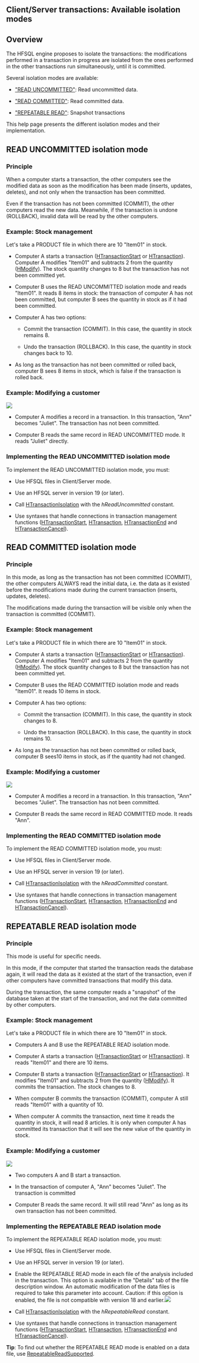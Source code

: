 
## Client/Server transactions: Available isolation modes
			

<a name="NOTE1"></a>
<a name="NOTE1_1"></a>


## Overview
<a name="overview_ELTTEXTE000314"></a>
The HFSQL engine proposes to isolate the transactions: the modifications performed in a transaction in progress are isolated from the ones performed in the other transactions run simultaneously, until it is committed. 

Several isolation modes are available: 

- ["READ UNCOMMITTED"](#NOTE2_1): Read uncommitted data. 

- ["READ COMMITTED"](#NOTE3_1): Read committed data. 

- ["REPEATABLE READ"](#NOTE4_1): Snapshot transactions




This help page presents the different isolation modes and their implementation. 



<a name="NOTE2"></a>
<a name="NOTE2_1"></a>


## READ UNCOMMITTED isolation mode
<a name="read_uncommitted_isolation_mode_ELTTEXTE000338"></a>


### Principle
<a name="principle_ELTPARAGRAPHE000044"></a>

When a computer starts a transaction, the other computers see the modified data as soon as the modification has been made (inserts, updates, deletes), and not only when the transaction has been committed.

Even if the transaction has not been committed (COMMIT), the other computers read the new data. Meanwhile, if the transaction is undone (ROLLBACK), invalid data will be read by the other computers.
<a name="NOTE2_2"></a>


### Example: Stock management
<a name="example_stock_management_ELTPARAGRAPHE000053"></a>

Let's take a PRODUCT file in which there are 10 "Item01" in stock.

- Computer A starts a transaction ([HTransactionStart](../WDLang4/3044002.md) or [HTransaction](../WDLang4/1000023384.md)). Computer A modifies "Item01" and subtracts 2 from the quantity ([HModify](../WDLang4/3044042.md)). The stock quantity changes to 8 but the transaction has not been committed yet.

- Computer B uses the READ UNCOMMITTED isolation mode and reads "Item01". It reads 8 items in stock: the transaction of computer A has not been committed, but computer B sees the quantity in stock as if it had been committed.

- Computer A has two options: 

	- Commit the transaction (COMMIT). In this case, the quantity in stock remains 8.  

	- Undo the transaction (ROLLBACK). In this case, the quantity in stock changes back to 10. 




- As long as the transaction has not been committed or rolled back, computer B sees 8 items in stock, which is false if the transaction is rolled back.



<a name="NOTE2_3"></a>


### Example: Modifying a customer
<a name="example_modifying_customer_ELTPARAGRAPHE000077"></a>

![](https://doc.pcsoft.fr/en-US/images/image.awp?langid=3&name=Isolation_ReadUncommitted.gif)


- Computer A modifies a record in a transaction. In this transaction, "Ann" becomes "Juliet". The transaction has not been committed. 

- Computer B reads the same record in READ UNCOMMITTED mode. It reads "Juliet" directly. 



<a name="NOTE2_4"></a>


### Implementing the READ UNCOMMITTED isolation mode
<a name="implementing_the_read_uncommitted_isolation_mode_ELTPARAGRAPHE000087"></a>

To implement the READ UNCOMMITTED isolation mode, you must: 

- Use HFSQL files in Client/Server mode. 

- Use an HFSQL server in version 19 (or later). 

- Call [HTransactionIsolation](../WDLang4/1000020926.md) with the *hReadUncommitted* constant. 

- Use syntaxes that handle connections in transaction management functions ([HTransactionStart](../WDLang4/3044002.md), [HTransaction](../WDLang4/1000023384.md), [HTransactionEnd](../WDLang4/3044032.md) and [HTransactionCancel](../WDLang4/3044001.md)). 




<a name="NOTE3"></a>
<a name="NOTE3_1"></a>


## READ COMMITTED isolation mode
<a name="read_committed_isolation_mode_ELTTEXTE000380"></a>


### Principle
<a name="principle_ELTPARAGRAPHE000116"></a>

In this mode, as long as the transaction has not been committed (COMMIT), the other computers ALWAYS read the initial data, i.e. the data as it existed before the modifications made during the current transaction (inserts, updates, deletes). 

The modifications made during the transaction will be visible only when the transaction is committed (COMMIT).
<a name="NOTE3_2"></a>


### Example: Stock management
<a name="example_stock_management_ELTPARAGRAPHE000125"></a>

Let's take a PRODUCT file in which there are 10 "Item01" in stock.

- Computer A starts a transaction ([HTransactionStart](../WDLang4/3044002.md) or [HTransaction](../WDLang4/1000023384.md)). Computer A modifies "Item01" and subtracts 2 from the quantity ([HModify](../WDLang4/3044042.md)). The stock quantity changes to 8 but the transaction has not been committed yet.

- Computer B uses the READ COMMITTED isolation mode and reads "Item01". It reads 10 items in stock. 

- Computer A has two options: 

	- Commit the transaction (COMMIT). In this case, the quantity in stock changes to 8.  

	- Undo the transaction (ROLLBACK). In this case, the quantity in stock remains 10. 




- As long as the transaction has not been committed or rolled back, computer B sees10 items in stock, as if the quantity had not changed.



<a name="NOTE3_3"></a>


### Example: Modifying a customer
<a name="example_modifying_customer_ELTPARAGRAPHE000149"></a>

![](https://doc.pcsoft.fr/en-US/images/image.awp?langid=3&name=Isolation_ReadCommitted.gif)


- Computer A modifies a record in a transaction. In this transaction, "Ann" becomes "Juliet". The transaction has not been committed. 

- Computer B reads the same record in READ COMMITTED mode. It reads "Ann". 



<a name="NOTE3_4"></a>


### Implementing the READ COMMITTED isolation mode
<a name="implementing_the_read_committed_isolation_mode_ELTPARAGRAPHE000159"></a>

To implement the READ COMMITTED isolation mode, you must: 

- Use HFSQL files in Client/Server mode. 

- Use an HFSQL server in version 19 (or later). 

- Call [HTransactionIsolation](../WDLang4/1000020926.md) with the *hReadCommitted* constant. 

- Use syntaxes that handle connections in transaction management functions ([HTransactionStart](../WDLang4/3044002.md), [HTransaction](../WDLang4/1000023384.md), [HTransactionEnd](../WDLang4/3044032.md) and [HTransactionCancel](../WDLang4/3044001.md)). 




<a name="NOTE4"></a>
<a name="NOTE4_1"></a>


## REPEATABLE READ isolation mode
<a name="repeatable_read_isolation_mode_ELTTEXTE000422"></a>


### Principle
<a name="principle_ELTPARAGRAPHE000188"></a>

This mode is useful for specific needs.

In this mode, if the computer that started the transaction reads the database again, it will read the data as it existed at the start of the transaction, even if other computers have committed transactions that modify this data.

During the transaction, the same computer reads a "snapshot" of the database taken at the start of the transaction, and not the data committed by other computers.
<a name="NOTE4_2"></a>


### Example: Stock management
<a name="example_stock_management_ELTPARAGRAPHE000199"></a>

Let's take a PRODUCT file in which there are 10 "Item01" in stock.

- Computers A and B use the REPEATABLE READ isolation mode.

- Computer A starts a transaction ([HTransactionStart](../WDLang4/3044002.md) or [HTransaction](../WDLang4/1000023384.md)). It reads "Item01" and there are 10 items.

- Computer B starts a transaction ([HTransactionStart](../WDLang4/3044002.md) or [HTransaction](../WDLang4/1000023384.md)). It modifies "Item01" and subtracts 2 from the quantity ([HModify](../WDLang4/3044042.md)). It commits the transaction. The stock changes to 8.

- When computer B commits the transaction (COMMIT), computer A still reads "Item01" with a quantity of 10.

- When computer A commits the transaction, next time it reads the quantity in stock, it will read 8 articles. It is only when computer A has committed its transaction that it will see the new value of the quantity in stock.



<a name="NOTE4_3"></a>


### Example: Modifying a customer
<a name="example_modifying_customer_ELTPARAGRAPHE000227"></a>

![](https://doc.pcsoft.fr/en-US/images/image.awp?langid=3&name=Isolation_RepeatableRead.gif)


- Two computers A and B start a transaction. 

- In the transaction of computer A, "Ann" becomes "Juliet". The transaction is committed

- Computer B reads the same record. It will still read "Ann" as long as its own transaction has not been committed. 



<a name="NOTE4_4"></a>


### Implementing the REPEATABLE READ isolation mode
<a name="implementing_the_repeatable_read_isolation_mode_ELTPARAGRAPHE000238"></a>

To implement the REPEATABLE READ isolation mode, you must: 

- Use HFSQL files in Client/Server mode. 

- Use an HFSQL server in version 19 (or later). 

- Enable the REPEATABLE READ mode in each file of the analysis included in the transaction. This option is available in the "Details" tab of the file description window. An automatic modification of the data files is required to take this parameter into account. Caution: if this option is enabled, the file is not compatible with version 18 and earlier.![](https://doc.pcsoft.fr/en-US/images/image.awp?langid=3&name=RepeatableReadSupport%E9%20-%20HC%20N%B0001.gif)


- Call [HTransactionIsolation](../WDLang4/1000020926.md) with the *hRepeatableRead* constant. 

- Use syntaxes that handle connections in transaction management functions ([HTransactionStart](../WDLang4/3044002.md), [HTransaction](../WDLang4/1000023384.md), [HTransactionEnd](../WDLang4/3044032.md) and [HTransactionCancel](../WDLang4/3044001.md)). 


**Tip**: To find out whether the REPEATABLE READ mode is enabled on a data file, use [RepeatableReadSupported](../Proprietes/1000020959.md). 


